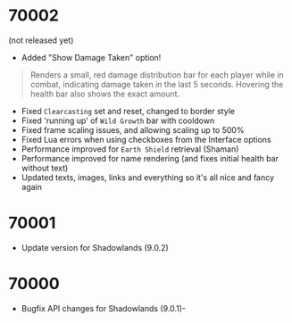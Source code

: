 # 70002
(not released yet)

* Added "Show Damage Taken" option!

> Renders a small, red damage distribution bar for each player while in combat, indicating damage taken in the last 5 seconds. Hovering the health bar also shows the exact amount.

* Fixed `Clearcasting` set and reset, changed to border style
* Fixed 'running up' of `Wild Growth` bar with cooldown
* Fixed frame scaling issues, and allowing scaling up to 500%
* Fixed Lua errors when using checkboxes from the Interface options
* Performance improved for `Earth Shield` retrieval (Shaman)
* Performance improved for name rendering (and fixes initial health bar without text)
* Updated texts, images, links and everything so it's all nice and fancy again

# 70001

* Update version for Shadowlands (9.0.2)

# 70000

* Bugfix API changes for Shadowlands (9.0.1)-
